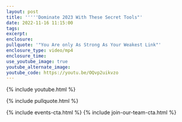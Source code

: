 ```yaml
---
layout: post
title: '''''Dominate 2023 With These Secret Tools"'
date: 2022-11-16 11:15:00
tags:
excerpt:
enclosure:
pullquote: '"You Are only As Strong As Your Weakest Link"'
enclosure_type: video/mp4
enclosure_time:
use_youtube_image: true
youtube_alternate_image:
youtube_code: https://youtu.be/OQvp2uikvzo
---
```

{% include youtube.html %}

{% include pullquote.html %}

{% include events-cta.html %} {% include join-our-team-cta.html %}